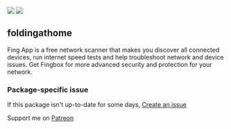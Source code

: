[![](https://img.shields.io/chocolatey/v/fing?color=green&label=fing)](https://chocolatey.org/packages/fing) [![](https://img.shields.io/chocolatey/dt/fing)](https://chocolatey.org/packages/fing)

## foldingathome
Fing App is a free network scanner that makes you discover all connected devices, run internet 
speed tests and help troubleshoot network and device issues. Get Fingbox for more advanced security 
and protection for your network.

### Package-specific issue
If this package isn't up-to-date for some days, [Create an issue](https://github.com/tunisiano187/Chocolatey-packages/issues/new/choose)

Support me on [Patreon](https://www.patreon.com/bePatron?u=39585820)